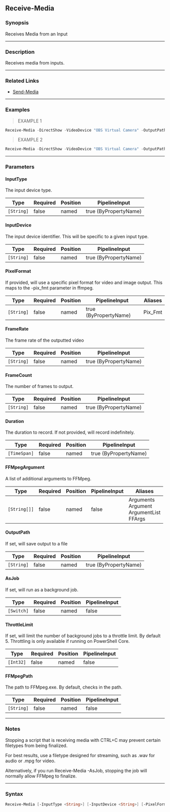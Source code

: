Receive-Media
-------------




### Synopsis
Receives Media from an Input



---


### Description

Receives media from inputs.



---


### Related Links
* [Send-Media](Send-Media.md)





---


### Examples
> EXAMPLE 1

```PowerShell
Receive-Media -DirectShow -VideoDevice "OBS Virtual Camera" -OutputPath .\Desktop.mpg
```
> EXAMPLE 2

```PowerShell
Receive-Media -DirectShow -VideoDevice "OBS Virtual Camera" -OutputPath .\Desktop.mkv -AsJob
```


---


### Parameters
#### **InputType**

The input device type.






|Type      |Required|Position|PipelineInput        |
|----------|--------|--------|---------------------|
|`[String]`|false   |named   |true (ByPropertyName)|



#### **InputDevice**

The input device identifier.  This will be specific to a given input type.






|Type      |Required|Position|PipelineInput        |
|----------|--------|--------|---------------------|
|`[String]`|false   |named   |true (ByPropertyName)|



#### **PixelFormat**

If provided, will use a specific pixel format for video and image output.  This maps to the -pix_fmt parameter in ffmpeg.






|Type      |Required|Position|PipelineInput        |Aliases|
|----------|--------|--------|---------------------|-------|
|`[String]`|false   |named   |true (ByPropertyName)|Pix_Fmt|



#### **FrameRate**

The frame rate of the outputted video






|Type      |Required|Position|PipelineInput        |
|----------|--------|--------|---------------------|
|`[String]`|false   |named   |true (ByPropertyName)|



#### **FrameCount**

The number of frames to output.






|Type      |Required|Position|PipelineInput        |
|----------|--------|--------|---------------------|
|`[String]`|false   |named   |true (ByPropertyName)|



#### **Duration**

The duration to record.  If not provided, will record indefinitely.






|Type        |Required|Position|PipelineInput        |
|------------|--------|--------|---------------------|
|`[TimeSpan]`|false   |named   |true (ByPropertyName)|



#### **FFMpegArgument**

A list of additional arguments to FFMpeg.






|Type        |Required|Position|PipelineInput|Aliases                                           |
|------------|--------|--------|-------------|--------------------------------------------------|
|`[String[]]`|false   |named   |false        |Arguments<br/>Argument<br/>ArgumentList<br/>FFArgs|



#### **OutputPath**

If set, will save output to a file






|Type      |Required|Position|PipelineInput        |
|----------|--------|--------|---------------------|
|`[String]`|false   |named   |true (ByPropertyName)|



#### **AsJob**

If set, will run as a background job.






|Type      |Required|Position|PipelineInput|
|----------|--------|--------|-------------|
|`[Switch]`|false   |named   |false        |



#### **ThrottleLimit**

If set, will limit the number of background jobs to a throttle limit.
By default 5.
Throttling is only available if running on PowerShell Core.






|Type     |Required|Position|PipelineInput|
|---------|--------|--------|-------------|
|`[Int32]`|false   |named   |false        |



#### **FFMpegPath**

The path to FFMpeg.exe.  By default, checks in the path.






|Type      |Required|Position|PipelineInput|
|----------|--------|--------|-------------|
|`[String]`|false   |named   |false        |





---


### Notes
Stopping a script that is receiving media with CTRL+C may prevent certain filetypes from being finalized.

For best results, use a filetype designed for streaming, such as .wav for audio or .mpg for video.

Alternatively, if you run Receive-Media -AsJob, stopping the job will normally allow FFMpeg to finalize.



---


### Syntax
```PowerShell
Receive-Media [-InputType <String>] [-InputDevice <String>] [-PixelFormat <String>] [-FrameRate <String>] [-FrameCount <String>] [-Duration <TimeSpan>] [-FFMpegArgument <String[]>] [-OutputPath <String>] [-AsJob] [-ThrottleLimit <Int32>] [-FFMpegPath <String>] [<CommonParameters>]
```
